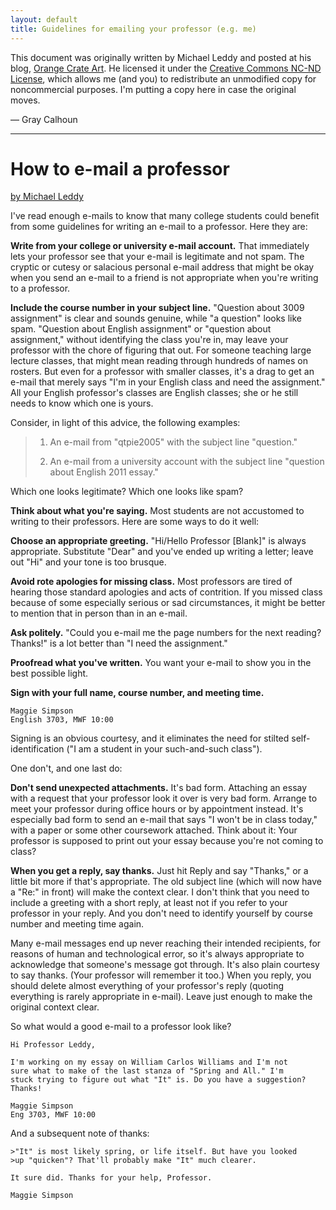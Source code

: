 ```yaml
---
layout: default
title: Guidelines for emailing your professor (e.g. me)
---
```


[original]: http://mleddy.blogspot.com/2005/01/how-to-e-mail-professor.html

This document was originally written by Michael Leddy and posted at
his blog, [Orange Crate Art][original]. He licensed it under the
[Creative Commons NC-ND
License](http://creativecommons.org/licenses/by-nc-nd/3.0/), which
allows me (and you) to redistribute an unmodified copy for
noncommercial purposes. I'm putting a copy here in case the original
moves.

— Gray Calhoun

<hr />

# How to e-mail a professor
[by Michael Leddy][original]

I've read enough e-mails to know that many college students could
benefit from some guidelines for writing an e-mail to a
professor. Here they are:

**Write from your college or university e-mail account.** That
immediately lets your professor see that your e-mail is legitimate and
not spam. The cryptic or cutesy or salacious personal e-mail address
that might be okay when you send an e-mail to a friend is not
appropriate when you're writing to a professor.

**Include the course number in your subject line.** "Question about
3009 assignment" is clear and sounds genuine, while "a question" looks
like spam. "Question about English assignment" or "question about
assignment," without identifying the class you're in, may leave your
professor with the chore of figuring that out. For someone teaching
large lecture classes, that might mean reading through hundreds of
names on rosters. But even for a professor with smaller classes, it's
a drag to get an e-mail that merely says "I'm in your English class
and need the assignment." All your English professor's classes are
English classes; she or he still needs to know which one is yours.

Consider, in light of this advice, the following examples:

> 1. An e-mail from "qtpie2005" with the subject line "question."
> 
> 2. An e-mail from a university account with the subject line "question
>    about English 2011 essay."

Which one looks legitimate? Which one looks like spam?

**Think about what you're saying.** Most students are not accustomed
to writing to their professors. Here are some ways to do it well:

**Choose an appropriate greeting.** "Hi/Hello Professor [Blank]" is
always appropriate. Substitute "Dear" and you've ended up writing a
letter; leave out "Hi" and your tone is too brusque.

**Avoid rote apologies for missing class.** Most professors are tired
of hearing those standard apologies and acts of contrition. If you
missed class because of some especially serious or sad circumstances,
it might be better to mention that in person than in an e-mail.

**Ask politely.** "Could you e-mail me the page numbers for the next
reading? Thanks!" is a lot better than "I need the assignment."

**Proofread what you've written.** You want your e-mail to show you in
the best possible light.

**Sign with your full name, course number, and meeting time.**

    Maggie Simpson
    English 3703, MWF 10:00

Signing is an obvious courtesy, and it eliminates the need for stilted
self-identification ("I am a student in your such-and-such class").

One don't, and one last do:

**Don't send unexpected attachments.** It's bad form. Attaching an
essay with a request that your professor look it over is very bad
form. Arrange to meet your professor during office hours or by
appointment instead. It's especially bad form to send an e-mail that
says "I won't be in class today," with a paper or some other
coursework attached. Think about it: Your professor is supposed to
print out your essay because you're not coming to class?

**When you get a reply, say thanks.** Just hit Reply and say "Thanks,"
or a little bit more if that's appropriate. The old subject line
(which will now have a "Re:" in front) will make the context clear. I
don't think that you need to include a greeting with a short reply, at
least not if you refer to your professor in your reply. And you don't
need to identify yourself by course number and meeting time again.

Many e-mail messages end up never reaching their intended recipients,
for reasons of human and technological error, so it's always
appropriate to acknowledge that someone's message got through. It's
also plain courtesy to say thanks. (Your professor will remember it
too.) When you reply, you should delete almost everything of your
professor's reply (quoting everything is rarely appropriate in
e-mail). Leave just enough to make the original context clear.

So what would a good e-mail to a professor look like?

    Hi Professor Leddy,
    
    I'm working on my essay on William Carlos Williams and I'm not
    sure what to make of the last stanza of "Spring and All." I'm
    stuck trying to figure out what "It" is. Do you have a suggestion?
    Thanks!
     
    Maggie Simpson
    Eng 3703, MWF 10:00

And a subsequent note of thanks:

    >"It" is most likely spring, or life itself. But have you looked
    >up "quicken"? That'll probably make "It" much clearer.
    
    It sure did. Thanks for your help, Professor.
    
    Maggie Simpson
